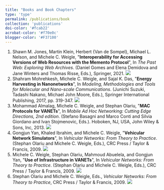 ```yaml
---
title: "Books and Book Chapters"
type: 'type'
permalink: /publications/book
collection: 'publications'
doi-color: '#fcab22'
acrobat-color: '#f70e0c'
blogger-color: '#F37100'
---
```

1. Shawn M. Jones, Martin Klein, Herbert {Van de Sompel}, Michael L. Nelson, and Michele C. Weigle, "**Interoperability for Accessing Versions of Web Resources with the Memento Protocol**", In *The Past Web: Exploring Web Archives*. (Daniel Gomes and Elena Demidova and Jane Winters and Thomas Risse, Eds.), Springer, 2021. <a href='10.1007/978-3-030-63291-5' target='_blank'><i class='ai ai-fw ai-doi' style='color: {{ page.doi-color }}'></i></a> <a href='/publications/bibtex#jones-memento21' target='_blank' class='btn btn--mcwbibtex'><img src='../images/BibTeX_logo-16px-high.png'/></a>
2. Shahram Mohrehkesh, Michele C. Weigle, and Sajal K. Das, "**Energy Harvesting in Nanonetworks**", In *Modeling, Methodologies and Tools for Molecular and Nano-scale Communications*. (Junichi Suzuki, Tadashi Nakano, Michael John Moore, Eds.), Springer International Publishing, 2017, pp. 319-347. <a href='10.1007/978-3-319-50688-3_14' target='_blank'><i class='ai ai-fw ai-doi' style='color: {{ page.doi-color }}'></i></a> <a href='http://www.cs.odu.edu/~mweigle/papers/mohrehkesh-nanonetbookchapter-preprint17.pdf' target='_blank'><i class='fas fa-solid fa-file-pdf' style='color: {{ page.acrobat-color }}'></i></a> <a href='/publications/bibtex#mohrehkesh-chap17' target='_blank' class='btn btn--mcwbibtex'><img src='../images/BibTeX_logo-16px-high.png'/></a>
3. Mohammad Almalag, Michele C. Weigle, and Stephan Olariu, "**MAC Protocols for VANETs**", In *Mobile Ad Hoc Networking: Cutting Edge Directions, 2nd edition*. (Stefano Basagni and Marco Conti and Silvia Giordano and Ivan Stojmenovic, Eds.). Hoboken, NJ, USA, John Wiley & Sons, Inc, 2013. <a href='10.1002/9781118511305.ch17' target='_blank'><i class='ai ai-fw ai-doi' style='color: {{ page.doi-color }}'></i></a> <a href='http://www.cs.odu.edu/~mweigle/papers/almalag-vanet-ch17.pdf' target='_blank'><i class='fas fa-solid fa-file-pdf' style='color: {{ page.acrobat-color }}'></i></a> <a href='/publications/bibtex#mac-vanet-book' target='_blank' class='btn btn--mcwbibtex'><img src='../images/BibTeX_logo-16px-high.png'/></a>
4. Gongjun Yan, Khaled Ibrahim, and Michele C. Weigle, "**Vehicular Network Simulators**", In *Vehicular Networks: From Theory to Practice*. (Stephan Olariu and Michele C. Weigle, Eds.), CRC Press / Taylor & Francis, 2009. <a href='/publications/bibtex#sim-vanet-book' target='_blank' class='btn btn--mcwbibtex'><img src='../images/BibTeX_logo-16px-high.png'/></a>
5. Michele C. Weigle, Stephan Olariu, Mahmoud Abuelela, and Gongjun Yan, "**Use of Infrastructure in VANETs**", In *Vehicular Networks: From Theory to Practice*. (Stephan Olariu and Michele C. Weigle, Eds.), CRC Press / Taylor & Francis, 2009. <a href='/publications/bibtex#infrastructure-vanet-book' target='_blank' class='btn btn--mcwbibtex'><img src='../images/BibTeX_logo-16px-high.png'/></a>
6. Stephan Olariu and Michele C. Weigle, Eds., *Vehicular Networks: From Theory to Practice*, CRC Press / Taylor & Francis, 2009. <a href='10.1201/9781420085891' target='_blank'><i class='ai ai-fw ai-doi' style='color: {{ page.doi-color }}'></i></a> <a href='/publications/bibtex#vanet-book' target='_blank' class='btn btn--mcwbibtex'><img src='../images/BibTeX_logo-16px-high.png'/></a>
